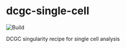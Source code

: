 # dcgc-single-cell

<!-- [![https://www.singularity-hub.org/static/img/hosted-singularity--hub-%23e32929.svg](https://www.singularity-hub.org/static/img/hosted-singularity--hub-%23e32929.svg)](https://singularity-hub.org/collections/5092) -->
![Build](https://github.com/dcgc-bfx/dcgc-single-cell/workflows/Build/badge.svg?branch=main)

DCGC singularity recipe for single cell analysis
